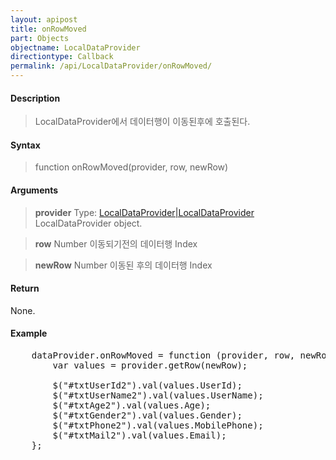 ```yaml
---
layout: apipost
title: onRowMoved
part: Objects
objectname: LocalDataProvider
directiontype: Callback
permalink: /api/LocalDataProvider/onRowMoved/
---
```



#### Description

> LocalDataProvider에서 데이터행이 이동된후에 호출된다.

#### Syntax

> function onRowMoved(provider, row, newRow)

#### Arguments

> **provider**
> Type: [LocalDataProvider\|LocalDataProvider](/api/LocalDataProvider/)
> LocalDataProvider object.

> **row**
> Number
> 이동되기전의 데이터행 Index

> **newRow**
> Number
> 이동된 후의 데이터행 Index

#### Return

None.

#### Example

<pre class="prettyprint">
    dataProvider.onRowMoved = function (provider, row, newRow) {
        var values = provider.getRow(newRow);

        $("#txtUserId2").val(values.UserId);
        $("#txtUserName2").val(values.UserName);
        $("#txtAge2").val(values.Age);
        $("#txtGender2").val(values.Gender);
        $("#txtPhone2").val(values.MobilePhone);
        $("#txtMail2").val(values.Email);
    };
</pre>

